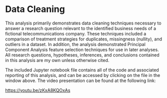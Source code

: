 # Data Cleaning

This analysis primarily demonstrates data cleaning techniques necessary to answer a research question relevant to the identified business needs of a fictional telecommunications company. These techniques included a comparison of treatment strategies for duplicates, missingness (nullity), and outliers in a dataset. In addition, the analysis demonstrated Principal Component Analysis feature selection techniques for use in later analyses. All research questions, hypotheses, inferences, and conclusions contained in this analysis are my own unless otherwise cited.

The included Jupyter notebook file contains all of the code and associated reporting of this analysis, and can be accessed by clicking on the file in the window above. The video presentation can be found at the following link:

https://youtu.be/zKxA8KQOxAs
